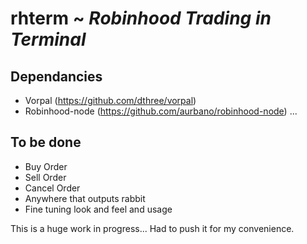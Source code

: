 # rhterm ~ *Robinhood Trading in Terminal*

## Dependancies
  * Vorpal (https://github.com/dthree/vorpal)
  * Robinhood-node (https://github.com/aurbano/robinhood-node)
...

## To be done
  * Buy Order
  * Sell Order
  * Cancel Order
  * Anywhere that outputs rabbit
  * Fine tuning look and feel and usage


This is a huge work in progress... Had to push it for my convenience. 
